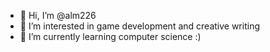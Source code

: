 - 👋 Hi, I’m @alm226
- 👀 I’m interested in game development and creative writing
- 🌱 I’m currently learning computer science :)

<!---
alm226/alm226 is a ✨ special ✨ repository because its `README.md` (this file) appears on your GitHub profile.
You can click the Preview link to take a look at your changes.
--->
